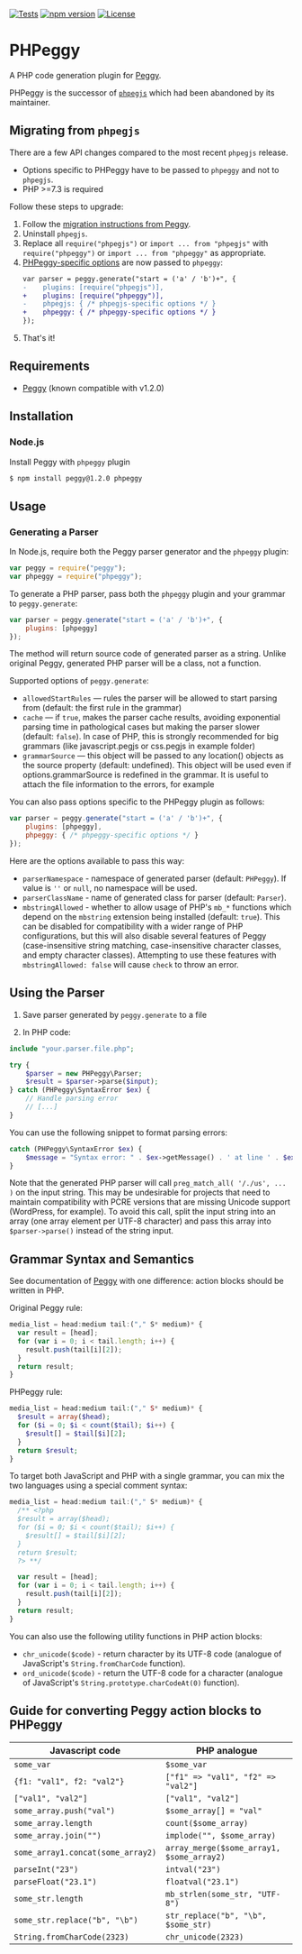 [![Tests](https://github.com/MarcelBolten/phpeggy/actions/workflows/CI-tests.yml/badge.svg)](https://github.com/MarcelBolten/phpeggy/actions/workflows/CI-tests.yml)
[![npm version](https://img.shields.io/npm/v/phpeggy)](https://www.npmjs.com/package/phpeggy)
[![License](https://img.shields.io/badge/license-mit-blue)](https://opensource.org/licenses/MIT)

# PHPeggy

A PHP code generation plugin for
[Peggy](https://github.com/peggyjs/peggy).

PHPeggy is the successor of [`phpegjs`](https://github.com/nylen/phpegjs) which had been abandoned by its maintainer.

## Migrating from `phpegjs`

There are a few API changes compared to the most recent `phpegjs` release.
- Options specific to PHPeggy have to be passed to `phpeggy` and not to `phpegjs`.
- PHP >=7.3 is required

Follow these steps to upgrade:

1. Follow the [migration instructions from Peggy](https://github.com/peggyjs/peggy#migrating-from-pegjs).
2. Uninstall `phpegjs`.
3. Replace all `require("phpegjs")` or `import ... from "phpegjs"` with `require("phpeggy")` or `import ... from "phpeggy"` as appropriate.
4. [PHPeggy-specific options](#PHPeggyOptions) are now passed to `phpeggy`:
   ```diff
   var parser = peggy.generate("start = ('a' / 'b')+", {
   -    plugins: [require("phpegjs")],
   +    plugins: [require("phpeggy")],
   -    phpegjs: { /* phpegjs-specific options */ }
   +    phpeggy: { /* phpeggy-specific options */ }
   });
   ```
5. That's it!

## Requirements

* [Peggy](https://peggyjs.org/) (known compatible with v1.2.0)

Installation
------------

### Node.js

Install Peggy with `phpeggy` plugin

```sh
$ npm install peggy@1.2.0 phpeggy
```

Usage
-----

### Generating a Parser

In Node.js, require both the Peggy parser generator and the `phpeggy` plugin:

```js
var peggy = require("peggy");
var phpeggy = require("phpeggy");
```

To generate a PHP parser, pass both the `phpeggy` plugin and your grammar to
`peggy.generate`:

```js
var parser = peggy.generate("start = ('a' / 'b')+", {
    plugins: [phpeggy]
});
```

The method will return source code of generated parser as a string. Unlike
original Peggy, generated PHP parser will be a class, not a function.

Supported options of `peggy.generate`:

  * `allowedStartRules` — rules the parser will be allowed to start parsing from
    (default: the first rule in the grammar)
  * `cache` — if `true`, makes the parser cache results, avoiding exponential
    parsing time in pathological cases but making the parser slower (default:
    `false`). In case of PHP, this is strongly recommended for big grammars
    (like javascript.pegjs or css.pegjs in example folder)
  * `grammarSource` — this object will be passed to any location() objects as the
    source property (default: undefined). This object will be used even if
    options.grammarSource is redefined in the grammar. It is useful to attach the
    file information to the errors, for example

<a name='PHPeggyOptions'></a>
You can also pass options specific to the PHPeggy plugin as follows:

```js
var parser = peggy.generate("start = ('a' / 'b')+", {
    plugins: [phpeggy],
    phpeggy: { /* phpeggy-specific options */ }
});
```

Here are the options available to pass this way:

  * `parserNamespace` - namespace of generated parser (default: `PHPeggy`). If
    value is `''` or `null`, no namespace will be used.
  * `parserClassName` - name of generated class for parser (default: `Parser`).
  * `mbstringAllowed` - whether to allow usage of PHP's `mb_*` functions which
    depend on the `mbstring` extension being installed (default: `true`). This
    can be disabled for compatibility with a wider range of PHP configurations,
    but this will also disable several features of Peggy (case-insensitive
    string matching, case-insensitive character classes, and empty character
    classes). Attempting to use these features with `mbstringAllowed: false`
    will cause `check` to throw an error.

Using the Parser
----------------

1) Save parser generated by `peggy.generate` to a file

2) In PHP code:

```php
include "your.parser.file.php";

try {
    $parser = new PHPeggy\Parser;
    $result = $parser->parse($input);
} catch (PHPeggy\SyntaxError $ex) {
    // Handle parsing error
    // [...]
}
```

You can use the following snippet to format parsing errors:

```php
catch (PHPeggy\SyntaxError $ex) {
    $message = "Syntax error: " . $ex->getMessage() . ' at line ' . $ex->grammarLine . ' column ' . $ex->grammarColumn . ' offset ' . $ex->grammarOffset;
}
```

Note that the generated PHP parser will call `preg_match_all( '/./us', ... )`
on the input string.  This may be undesirable for projects that need to
maintain compatibility with PCRE versions that are missing Unicode support
(WordPress, for example).  To avoid this call, split the input string into an
array (one array element per UTF-8 character) and pass this array into
`$parser->parse()` instead of the string input.

Grammar Syntax and Semantics
----------------------------

See documentation of [Peggy](https://github.com/peggyjs/peggy/tree/v1.2.0#grammar-syntax-and-semantics) with one difference: action blocks should be written in PHP.

Original Peggy rule:

```js
media_list = head:medium tail:("," S* medium)* {
  var result = [head];
  for (var i = 0; i < tail.length; i++) {
    result.push(tail[i][2]);
  }
  return result;
}
```

PHPeggy rule:

```php
media_list = head:medium tail:("," S* medium)* {
  $result = array($head);
  for ($i = 0; $i < count($tail); $i++) {
    $result[] = $tail[$i][2];
  }
  return $result;
}
```

To target both JavaScript and PHP with a single grammar, you can mix the two
languages using a special comment syntax:

```js
media_list = head:medium tail:("," S* medium)* {
  /** <?php
  $result = array($head);
  for ($i = 0; $i < count($tail); $i++) {
    $result[] = $tail[$i][2];
  }
  return $result;
  ?> **/

  var result = [head];
  for (var i = 0; i < tail.length; i++) {
    result.push(tail[i][2]);
  }
  return result;
}
```

You can also use the following utility functions in PHP action blocks:

- `chr_unicode($code)` - return character by its UTF-8 code (analogue of
  JavaScript's `String.fromCharCode` function).
- `ord_unicode($code)` - return the UTF-8 code for a character (analogue of
  JavaScript's `String.prototype.charCodeAt(0)` function).

Guide for converting Peggy action blocks to PHPeggy
-------------------------------------------------------

| Javascript code                   | PHP analogue                              |
| --------------------------------- | ----------------------------------------- |
| `some_var`                        | `$some_var`                               |
| `{f1: "val1", f2: "val2"}`        | `["f1" => "val1", "f2" => "val2"]`        |
| `["val1", "val2"]`                | `["val1", "val2"]`                        |
| `some_array.push("val")`          | `$some_array[] = "val"`                   |
| `some_array.length`               | `count($some_array)`                      |
| `some_array.join("")`             | `implode("", $some_array)`                |
| `some_array1.concat(some_array2)` | `array_merge($some_array1, $some_array2)` |
| `parseInt("23")`                  | `intval("23")`                            |
| `parseFloat("23.1")`              | `floatval("23.1")`                        |
| `some_str.length`                 | `mb_strlen(some_str, "UTF-8")`            |
| `some_str.replace("b", "\b")`     | `str_replace("b", "\b", $some_str)`       |
| `String.fromCharCode(2323)`       | `chr_unicode(2323)`                       |
